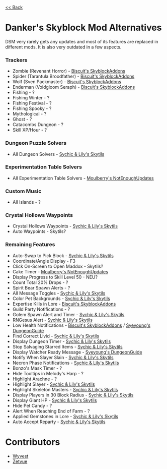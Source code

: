 [<< Back](README.md)

# Danker's Skyblock Mod Alternatives

DSM very rarely gets any updates and most of its features are replaced in different mods. It is also very outdated in a few aspects.

### Trackers

- Zombie (Revenant Horror) - [Biscuit's SkyblockAddons](https://github.com/BiscuitDevelopment/SkyblockAddons/releases/latest)
- Spider (Tarantula Broodfather) - [Biscuit's SkyblockAddons](https://github.com/BiscuitDevelopment/SkyblockAddons/releases/latest)
- Wolf (Sven Packmaster) - [Biscuit's SkyblockAddons](https://github.com/BiscuitDevelopment/SkyblockAddons/releases/latest)
- Enderman (Voidgloom Seraph) - [Biscuit's SkyblockAddons](https://github.com/BiscuitDevelopment/SkyblockAddons/releases/latest)
- Fishing - ?
- Fishing Winter - ?
- Fishing Festival - ?
- Fishing Spooky - ?
- Mythological - ?
- Ghost - ?
- Catacombs Dungeon - ?
- Skill XP/Hour - ?

### Dungeon Puzzle Solvers

- All Dungeon Solvers - [Sychic & Lily's Skytils](https://github.com/Skytils/SkytilsMod/releases/latest)

### Experimentation Table Solvers

- All Experimentation Table Solvers - [Moulberry's NotEnoughUpdates](https://github.com/Moulberry/NotEnoughUpdates/releases/latest)

### Custom Music

- All Islands - ?

### Crystal Hollows Waypoints

- Crystal Hollows Waypoints - [Sychic & Lily's Skytils](https://github.com/Skytils/SkytilsMod/releases/latest)
- Auto Waypoints - Skytils?

### Remaining Features

- Auto-Swap to Pick Block - [Sychic & Lily's Skytils](https://github.com/Skytils/SkytilsMod/releases/latest)
- Coordinate/Angle Display - F3
- Click On-Screen to Open Maddox - Skytils?
- Cake Timer - [Moulberry's NotEnoughUpdates](https://github.com/Moulberry/NotEnoughUpdates/releases/latest)
- Display Progress to Skill Level 50 - NEU?
- Count Total 20% Drops - ?
- Spirit Bear Spawn Alerts - ?
- All Message Toggles - [Sychic & Lily's Skytils](https://github.com/Skytils/SkytilsMod/releases/latest)
- Color Pet Backgrounds - [Sychic & Lily's Skytils](https://github.com/Skytils/SkytilsMod/releases/latest)
- Expertise Kills in Lore - [Biscuit's SkyblockAddons](https://github.com/BiscuitDevelopment/SkyblockAddons/releases/latest)
- Guild Party Notifications - ?
- Golem Spawn Alert and Timer - [Sychic & Lily's Skytils](https://github.com/Skytils/SkytilsMod/releases/latest)
- RNGesus Alert - [Sychic & Lily's Skytils](https://github.com/Skytils/SkytilsMod/releases/latest)
- Low Health Notifications - [Biscuit's SkyblockAddons](https://github.com/BiscuitDevelopment/SkyblockAddons/releases/latest) / [Syeyoung's DungeonGuide](https://github.com/Dungeons-Guide/Skyblock-Dungeons-Guide/releases/latest)
- Find Correct Livid - [Sychic & Lily's Skytils](https://github.com/Skytils/SkytilsMod/releases/latest)
- Display Dungeon Timer - [Sychic & Lily's Skytils](https://github.com/Skytils/SkytilsMod/releases/latest)
- Stop Salvaging Starred Items - [Sychic & Lily's Skytils](https://github.com/Skytils/SkytilsMod/releases/latest)
- Display Watcher Ready Message - [Syeyoung's DungeonGuide](https://github.com/Dungeons-Guide/Skyblock-Dungeons-Guide/releases/latest)
- Notify When Slayer Slain - [Sychic & Lily's Skytils](https://github.com/Skytils/SkytilsMod/releases/latest)
- Necron Phase Notifications - [Sychic & Lily's Skytils](https://github.com/Skytils/SkytilsMod/releases/latest)
- Bonzo's Mask Timer - ?
- Hide Tooltips in Melody's Harp - ?
- Highlight Arachne - ?
- Highlight Slayer - [Sychic & Lily's Skytils](https://github.com/Skytils/SkytilsMod/releases/latest)
- Highlight Skeleton Masters - [Sychic & Lily's Skytils](https://github.com/Skytils/SkytilsMod/releases/latest)
- Display Players in 30 Block Radius - [Sychic & Lily's Skytils](https://github.com/Skytils/SkytilsMod/releases/latest)
- Display Giant HP - [Sychic & Lily's Skytils](https://github.com/Skytils/SkytilsMod/releases/latest)
- Hide Pet Candy - ?
- Alert When Reaching End of Farm - ?
- Applied Gemstones in Lore - [Sychic & Lily's Skytils](https://github.com/Skytils/SkytilsMod/releases/latest)
- Auto Accept Reparty - [Sychic & Lily's Skytils](https://github.com/Skytils/SkytilsMod/releases/latest)

# Contributors

- [Wyvest](https::/github.com/Wyvest)
- [Zetvue](https://zetvue.carrd.co)
